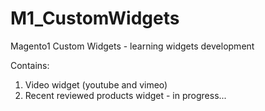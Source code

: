 # M1_CustomWidgets
Magento1 Custom Widgets - learning widgets development

Contains:
1. Video widget (youtube and vimeo)
2. Recent reviewed products widget - in progress...
